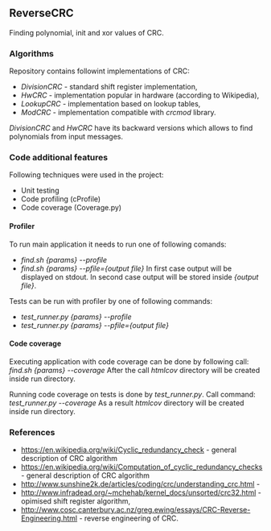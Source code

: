 ## ReverseCRC
Finding polynomial, init and xor values of CRC.


### Algorithms

Repository contains followint implementations of CRC:
* _DivisionCRC_ - standard shift register implementation,
* _HwCRC_ - implementation popular in hardware (according to Wikipedia),
* _LookupCRC_ - implementation based on lookup tables,
* _ModCRC_ - implementation compatible with _crcmod_ library.

_DivisionCRC_ and _HwCRC_ have its backward versions which allows to find polynomials from input messages.


### Code additional features

Following techniques were used in the project:
* Unit testing 
* Code profiling (cProfile)
* Code coverage (Coverage.py)


#### Profiler

To run main application it needs to run one of following comands:
* *find.sh {params} --profile*
* *find.sh {params} --pfile={output file}*
In first case output will be displayed on stdout. In second case output will be stored inside *{output file}*. 

Tests can be run with profiler by one of following commands:
* *test_runner.py {params} --profile*
* *test_runner.py {params} --pfile={output file}*


#### Code coverage

Executing application with code coverage can be done by following call: *find.sh {params} --coverage*
After the call _htmlcov_ directory will be created inside run directory.

Running code coverage on tests is done by *test_runner.py*.
Call command: *test_runner.py --coverage*
As a result *htmlcov* directory will be created inside run directory.



### References

* https://en.wikipedia.org/wiki/Cyclic_redundancy_check - general description of CRC algorithm
* https://en.wikipedia.org/wiki/Computation_of_cyclic_redundancy_checks - general description of CRC algorithm
* http://www.sunshine2k.de/articles/coding/crc/understanding_crc.html - 
* http://www.infradead.org/~mchehab/kernel_docs/unsorted/crc32.html - opimised shift register algorithm,
* http://www.cosc.canterbury.ac.nz/greg.ewing/essays/CRC-Reverse-Engineering.html - reverse engineering of CRC.
